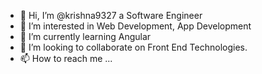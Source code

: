 - 👋 Hi, I’m @krishna9327 a Software Engineer
- 👀 I’m interested in Web Development, App Development
- 🌱 I’m currently learning Angular
- 💞️ I’m looking to collaborate on Front End Technologies.
- 📫 How to reach me ...

<!---
krishna9327/krishna9327 is a ✨ special ✨ repository because its `README.md` (this file) appears on your GitHub profile.
You can click the Preview link to take a look at your changes.
--->

